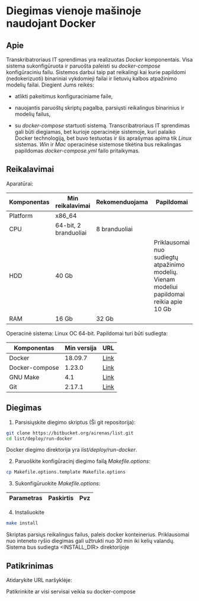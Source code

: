 # Diegimas vienoje mašinoje naudojant Docker

## Apie 

Transkribatroriaus IT sprendimas yra realizuotas *Docker* komponentais. Visa sistema sukonfigūruota ir paruošta paleisti su *docker-compose* konfigūraciniu failu. Sistemos darbui taip pat reikalingi kai kurie papildomi (nedokerizuoti) binariniai vykdomieji failai ir lietuvių kalbos atpažinimo modelių failai. Diegient Jums reikės:

- atlikti pakeitimus konfiguraciniame faile,

- nauojantis paruoštų skriptų pagalba, parsiųsti reikalingus binarinius ir modelių failus,
- su *docker-compose* startuoti sistemą.
Transcribatroriaus IT sprendimas gali būti diegiamas, bet kurioje operacinėje sistemoje, kuri palaiko Docker technologiją, bet buvo testuotas ir šis aprašymas apima tik *Linux* sistemas. *Win* ir *Mac* operacinėse sistemose tikėtina bus reikalingas papildomas *docker-compose.yml* failo pritaikymas.

## Reikalavimai

Aparatūrai:

| Komponentas | Min reikalavimai | Rekomenduojama | Papildomai |
| ---|-|-|-|
| Platform | x86_64 | | |
| CPU | 64-bit, 2 branduoliai | 8 branduoliai | |
| HDD | 40 Gb | | Priklausomai nuo sudiegtų atpažinimo modelių. Vienam modeliui papildomai reikia apie 10 Gb |
| RAM  | 16 Gb | 32 Gb | |

Operacinė sistema: Linux OC 64-bit. Papildomai turi būti sudiegta:

| Komponentas | Min versija | URL |
| ---|-|-|
| Docker | 18.09.7 | [Link](https://docs.docker.com/engine/install/)
| Docker-compose | 1.23.0 | [Link](https://docs.docker.com/compose/install/) |
| GNU Make | 4.1 | [Link](https://www.gnu.org/software/make/manual/make.html) |
| Git | 2.17.1 | [Link](https://git-scm.com/download/linux) |

## Diegimas

1. Parsisiųskite diegimo skriptus (Ši git repositorija):

```bash
git clone https://bitbucket.org/airenas/list.git
cd list/deploy/run-docker
```
Docker diegimo direktorija yra *list/deploy/run-docker*.

2. Paruoškite konfigūracinį diegimo failą *Makefile.options*:

```bash
cp Makefile.options.template Makefile.options
```

3. Sukonfigūruokite *Makefile.options*:

| Parametras | Paskirtis | Pvz |
| ---|-|-|

4. Instaliuokite

```bash
make install
```

Skriptas parsiųs reikalingus failus, paleis docker konteinerius. Priklausomai nuo inteneto ryšio diegimas gali užtrukti nuo 30 min iki kelių valandų.
Sistema bus sudiegta <INSTALL_DIR> direktorijoje

## Patikrinimas

Atidarykite URL naršyklėje: 

Patikrinkite ar visi servisai veikia su docker-compose


